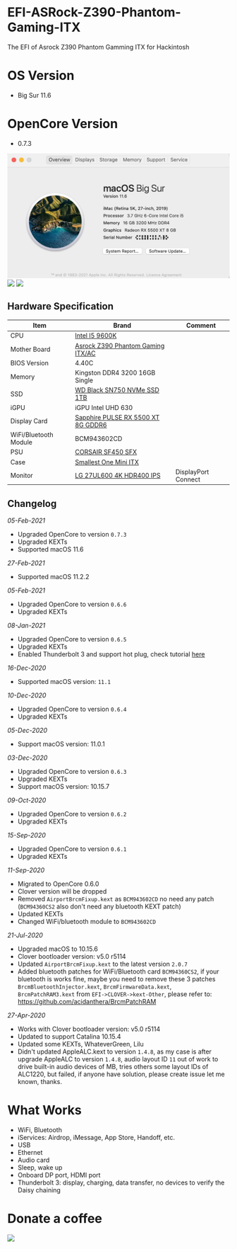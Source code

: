 # EFI-ASRock-Z390-Phantom-Gaming-ITX
The EFI of Asrock Z390 Phantom Gamming ITX for Hackintosh

# OS Version
- Big Sur 11.6

# OpenCore Version
- 0.7.3

![](https://github.com/ansonliao/EFI-ASRock-Z390-Phantom-Gaming-ITX/blob/master/images/big_sur_11_6.jpg?raw=true)
![](https://github.com/ansonliao/EFI-ASRock-Z390-Phantom-Gaming-ITX/blob/master/images/tb3_info.jpg?raw=true)
![](https://github.com/ansonliao/EFI-ASRock-Z390-Phantom-Gaming-ITX/blob/master/images/tb3_network.jpg?raw=true)

## Hardware Specification
| Item | Brand | Comment |
| --- | --- | --- |
| CPU | [Intel I5 9600K](https://ark.intel.com/content/www/us/en/ark/products/134896/intel-core-i5-9600k-processor-9m-cache-up-to-4-60-ghz.html) | |
| Mother Board | [Asrock Z390 Phantom Gaming ITX/AC](https://www.asrock.com/MB/Intel/Z390%20Phantom%20Gaming-ITXac/index.asp) | |
| BIOS Version | 4.40C | |
| Memory | Kingston DDR4 3200 16GB Single | |
| SSD | [WD Black SN750 NVMe SSD 1TB](https://www.westerndigital.com/products/internal-drives/wd-black-sn750-nvme-ssd) | |
| iGPU | iGPU Intel UHD 630 | |
| Display Card | [Sapphire PULSE RX 5500 XT 8G GDDR6](https://www.sapphiretech.com/en/consumer/pulse-radeon-rx-5500-xt-8g-gddr6) | |
| WiFi/Bluetooth Module | BCM943602CD | |
| PSU | [CORSAIR SF450 SFX](https://www.corsair.com/ww/en/Categories/Products/Power-Supply-Units/SF-Series%E2%84%A2-80-PLUS-Gold-Power-Supplies/p/CP-9020104-NA) | |
| Case | [Smallest One Mini ITX](https://item.taobao.com/item.htm?spm=a1z09.2.0.0.3c192e8dGWPwJN&id=558710712904&_u=gb7ctd3e108) | |
| Monitor | [LG 27UL600 4K HDR400 IPS](https://www.lg.com/hk_en/monitor/lg-27UL600) | DisplayPort Connect |


## Changelog
_05-Feb-2021_
- Upgraded OpenCore to version `0.7.3`
- Upgraded KEXTs
- Supported macOS 11.6

_27-Feb-2021_
- Supported macOS 11.2.2

_05-Feb-2021_
- Upgraded OpenCore to version `0.6.6`
- Upgraded KEXTs

_08-Jan-2021_
- Upgraded OpenCore to version `0.6.5`
- Upgraded KEXTs
- Enabled Thunderbolt 3 and support hot plug, check tutorial [here](https://github.com/ansonliao/EFI-ASRock-Z390-Phantom-Gaming-ITX/blob/master/enable_tb3.md)

_16-Dec-2020_
- Supported macOS version: `11.1`

_10-Dec-2020_
- Upgraded OpenCore to version `0.6.4`
- Upgraded KEXTs

_05-Dec-2020_
- Support macOS version: 11.0.1

_03-Dec-2020_
- Upgraded OpenCore to version `0.6.3`
- Upgraded KEXTs
- Support macOS version: 10.15.7

_09-Oct-2020_
- Upgraded OpenCore to version `0.6.2`
- Upgraded KEXTs

_15-Sep-2020_
- Upgraded OpenCore to version `0.6.1`
- Upgraded KEXTs

_11-Sep-2020_
- Migrated to OpenCore 0.6.0
- Clover version will be dropped
- Removed `AirportBrcmFixup.kext` as `BCM943602CD` no need any patch (`BCM94360CS2` also don't need any bluetooth KEXT patch)
- Updated KEXTs
- Changed WiFi/bluetooth module to `BCM943602CD`

_21-Jul-2020_
- Upgraded macOS to 10.15.6
- Clover bootloader version: v5.0 r5114
- Updated `AirportBrcmFixup.kext` to the latest version `2.0.7`
- Added bluetooth patches for WiFi/Bluetooth card `BCM94360CS2`, if your bluetooth is works fine, maybe you need to remove these 3 patches `BrcmBluetoothInjector.kext`, `BrcmFirmwareData.kext`, `BrcmPatchRAM3.kext` from `EFI->CLOVER->kext-Other`, please refer to: https://github.com/acidanthera/BrcmPatchRAM

_27-Apr-2020_
- Works with Clover bootloader version: v5.0 r5114
- Updated to support Catalina 10.15.4
- Updated some KEXTs, WhateverGreen, Lilu
- Didn't updated AppleALC.kext to version `1.4.8`, as my case is after upgrade AppleALC to version `1.4.8`, audio layout ID `11` out of work to drive built-in audio devices of MB, tries others some layout IDs of ALC1220, but failed, if anyone have solution, please create issue let me known, thanks.

# What Works
- WiFi, Bluetooth
- iServices: Airdrop, iMessage, App Store, Handoff, etc.
- USB
- Ethernet
- Audio card
- Sleep, wake up
- Onboard DP port, HDMI port
- Thunderbolt 3: display, charging, data transfer, no devices to verify the Daisy chaining

# Donate a coffee 
![](https://github.com/ansonliao/EFI-ASRock-Z390-Phantom-Gaming-ITX/blob/master/images/donation.png?raw=true)
